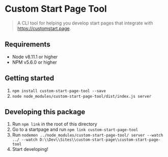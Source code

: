 # Custom Start Page Tool

> A CLI tool for helping you develop start pages that integrate with https://customstart.page.

## Requirements

- Node v8.11.1 or higher
- NPM v5.6.0 or higher

## Getting started

1. `npm install custom-start-page-tool --save`
2. `node node_modules/custom-start-page-tool/dist/index.js server`

## Developing this package

1. Run `npm link` in the root of this directory
2. Go to a startpage and run `npm link custom-start-page-tool`
3. Run `nodemon ../node_modules/custom-start-page-tool/ server --watch ../ --watch D:\\Dev\\Sites\\custom-start-page\\custom-start-page-tool`
4. Start developing!
